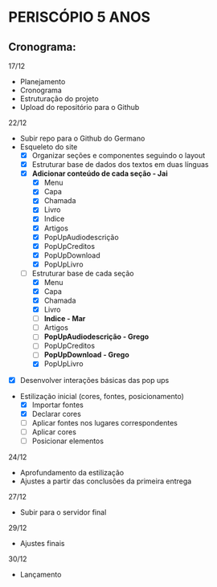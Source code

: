 # PERISCÓPIO 5 ANOS

## Cronograma:
17/12
- Planejamento
- Cronograma
- Estruturação do projeto
- Upload do repositório para o Github

22/12
- Subir repo para o Github do Germano
- Esqueleto do site
  - [x] Organizar seções e componentes seguindo o layout
  - [x] Estruturar base de dados dos textos em duas línguas
  - [x] **Adicionar conteúdo de cada seção - Jai**
      - [x] Menu
      - [x] Capa
      - [x] Chamada
      - [x] Livro
      - [x] Indice
      - [x] Artigos
      - [x] PopUpAudiodescrição
      - [x] PopUpCreditos
      - [x] PopUpDownload
      - [x] PopUpLivro
  - [ ] Estruturar base de cada seção
      - [x] Menu
      - [x] Capa
      - [x] Chamada
      - [x] Livro
      - [ ] **Indice - Mar**
      - [ ] Artigos
      - [ ] **PopUpAudiodescrição - Grego**
      - [ ] PopUpCreditos
      - [ ] **PopUpDownload - Grego**
      - [x] PopUpLivro
- [x] Desenvolver interações básicas das pop ups

- Estilização inicial (cores, fontes, posicionamento)
  - [x] Importar fontes
  - [x] Declarar cores
  - [ ] Aplicar fontes nos lugares correspondentes
  - [ ] Aplicar cores
  - [ ] Posicionar elementos

24/12
- Aprofundamento da estilização
- Ajustes a partir das conclusões da primeira entrega

27/12
- Subir para o servidor final

29/12
- Ajustes finais

30/12
- Lançamento